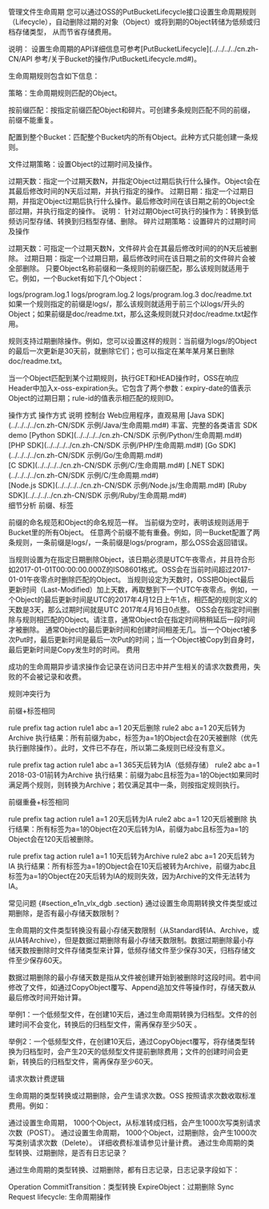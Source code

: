 管理文件生命周期 
您可以通过OSS的PutBucketLifecycle接口设置生命周期规则（Lifecycle），自动删除过期的对象（Object）或将到期的Object转储为低频或归档存储类型，
从而节省存储费用。

说明： 设置生命周期的API详细信息可参考[PutBucketLifecycle](../../../../cn.zh-CN/API 参考/关于Bucket的操作/PutBucketLifecycle.md#)。

生命周期规则包含如下信息：

策略：生命周期规则匹配的Object。

按前缀匹配：按指定前缀匹配Object和碎片。可创建多条规则匹配不同的前缀，前缀不能重复。

配置到整个Bucket：匹配整个Bucket内的所有Object。此种方式只能创建一条规则。

文件过期策略：设置Object的过期时间及操作。

过期天数：指定一个过期天数N，并指定Object过期后执行什么操作。Object会在其最后修改时间的N天后过期，并执行指定的操作。
过期日期：指定一个过期日期，并指定Object过期后执行什么操作。最后修改时间在该日期之前的Object全部过期，并执行指定的操作。 说明： 针对过期Object可执行的操作为：转换到低频访问型存储、转换到归档型存储、删除。
碎片过期策略：设置碎片的过期时间及操作

过期天数：可指定一个过期天数N，文件碎片会在其最后修改时间的的N天后被删除。
过期日期：指定一个过期日期，最后修改时间在该日期之前的文件碎片会被全部删除。
只要Object名称前缀和一条规则的前缀匹配，那么该规则就适用于它。例如，一个Bucket有如下几个Object：

logs/program.log.1
logs/program.log.2
logs/program.log.3
doc/readme.txt
如果一个规则指定的前缀是logs/，那么该规则就适用于前三个以logs/开头的Object；如果前缀是doc/readme.txt，那么这条规则就只对doc/readme.txt起作用。

规则支持过期删除操作。例如，您可以设置这样的规则：当前缀为logs/的Object的最后一次更新是30天前，就删除它们；也可以指定在某年某月某日删除doc/readme.txt。

当一个Object匹配到某个过期规则，执行GET和HEAD操作时，OSS在响应Header中加入x-oss-expiration头。它包含了两个参数：expiry-date的值表示Object的过期日期；rule-id的值表示相匹配的规则ID。

操作方式 
操作方式	说明
控制台	Web应用程序，直观易用
[Java SDK](../../../../cn.zh-CN/SDK 示例/Java/生命周期.md#)	丰富、完整的各类语言 SDK demo
[Python SDK](../../../../cn.zh-CN/SDK 示例/Python/生命周期.md#)	
[PHP SDK](../../../../cn.zh-CN/SDK 示例/PHP/生命周期.md#)	
[Go SDK](../../../../cn.zh-CN/SDK 示例/Go/生命周期.md#)	
[C SDK](../../../../cn.zh-CN/SDK 示例/C/生命周期.md#)	
[.NET SDK](../../../../cn.zh-CN/SDK 示例/C/生命周期.md#)	
[Node.js SDK](../../../../cn.zh-CN/SDK 示例/Node.js/生命周期.md#)	
[Ruby SDK](../../../../cn.zh-CN/SDK 示例/Ruby/生命周期.md#)	
细节分析 
前缀、标签

前缀的命名规范和Object的命名规范一样。
当前缀为空时，表明该规则适用于Bucket里的所有Object。
任意两个前缀不能有重叠。例如，同一Bucket配置了两条规则，一条前缀是logs/，一条前缀是logs/program，那么OSS会返回错误。

当规则设置为在指定日期删除Object，该日期必须是UTC午夜零点，并且符合形如2017-01-01T00:00:00.000Z的ISO8601格式。OSS会在当前时间超过2017-01-01午夜零点时删除匹配的Object。
当规则设定为天数时，OSS把Object最后更新时间（Last-Modified）加上天数，再取整到下一个UTC午夜零点。例如，一个Object的最后更新时间是UTC的2017年4月12日上午1点，相匹配的规则定义的天数是3天，那么过期时间就是UTC 2017年4月16日0点整。
OSS会在指定时间删除与规则相匹配的Object。请注意，通常Object会在指定时间稍稍延后一段时间才被删除。
通常Object的最后更新时间和创建时间相差无几。当一个Object被多次Put时，最后更新时间是最后一次Put的时间；当一个Object被Copy到自身时，最后更新时间是Copy发生时的时间。
费用

成功的生命周期异步请求操作会记录在访问日志中并产生相关的请求次数费用，失败的不会被记录和收费。

规则冲突行为

前缀+标签相同

rule	prefix	tag	action
rule1	abc	a=1	20天后删除
rule2	abc	a=1	20天后转为Archive
执行结果：所有前缀为abc，标签为a=1的Object会在20天被删除（优先执行删除操作）。此时，文件已不存在，所以第二条规则已经没有意义。

rule	prefix	tag	action
rule1	abc	a=1	365天后转为IA（低频存储）
rule2	abc	a=1	2018-03-01前转为Archive
执行结果：前缀为abc且标签为a=1的Object如果同时满足两个规则，则转换为Archive；若仅满足其中一条，则按指定规则执行。

前缀重叠+标签相同

rule	prefix	tag	action
rule1	 	a=1	20天后转为IA
rule2	abc	a=1	120天后被删除
执行结果：所有标签为a=1的Object在20天后转为IA，前缀为abc且标签为a=1的Object会在120天后被删除。

rule	prefix	tag	action
rule1	 	a=1	10天后转为Archive
rule2	abc	a=1	20天后转为IA
执行结果：所有标签为a=1的Object会在10天后被转为Archive，前缀为abc且标签为a=1的Object在20天后转为IA的规则失效，因为Archive的文件无法转为IA。

常见问题 {#section_e1n_vlx_dgb .section}
通过设置生命周期转换文件类型或过期删除，是否有最小存储天数限制？

生命周期的文件类型转换没有最小存储天数限制（从Standard转IA、Archive，或从IA转Archive），但是数据过期删除有最小存储天数限制。数据过期删除最小存储天数按删除时文件存储类型来计算，低频存储文件至少保存30天，归档存储文件至少保存60天。

数据过期删除的最小存储天数是指从文件被创建开始到被删除时这段时间。若中间修改了文件，如通过CopyObject覆写、Append追加文件等操作时，存储天数从最后修改时间开始计算。

举例1：一个低频型文件，在创建10天后，通过生命周期转换为归档型。文件的创建时间不会变化，转换后的归档型文件，需再保存至少50天 。



举例2：一个低频型文件，在创建10天后，通过CopyObject覆写，将存储类型转换为归档型时，会产生20天的低频型文件提前删除费用；文件的创建时间会更新，转换后的归档型文件，需再保存至少60天。



请求次数计费逻辑

生命周期的类型转换或过期删除，会产生请求次数。OSS 按照请求次数收取标准费用。例如：

通过设置生命周期， 1000个Object，从标准转成归档，会产生1000次写类别请求次数（POST）。
通过设置生命周期， 1000个Object，过期删除，会产生1000次写类别请求次数（Delete）。 详细收费标准请参见计量计费。
通过生命周期的类型转换、过期删除，是否有日志记录？

通过生命周期的类型转换、过期删除，都有日志记录，日志记录字段如下：

Operation
CommitTransition：类型转换
ExpireObject：过期删除
Sync Request
lifecycle: 生命周期操作
